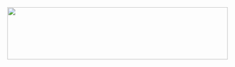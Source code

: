 <div align="center" style="position: relative; height: 120px; overflow: hidden;">
  <!-- Onda (altura fixa igual ao container pai) -->
  <img src="https://capsule-render.vercel.app/api?type=waving&color=0:0d1117,100:1e6fba&height=120&section=header&fontSize=0" style="width: 100%; height: 100%; object-fit: cover"/>
  



### 🎓 Systems Development Student @ Instituto Politécnico de Setúbal  
**`Transitioning from Business Management to Tech`**  

Passionate about building solutions through code. Currently focused on:  
  • Backend Development (Java/Spring Boot, Node.js)  
  • Database Systems (MySQL, MongoDB)  
  • Data Analysis (Python/Pandas, Advanced Excel)  
  • API Design & System Architecture 


##
### 📫 Contact  
[![LinkedIn][1.1]][1]
[![Gmail][2.1]][2]
[![Discord][3.1]][3]

[1.1]: https://img.shields.io/badge/LinkedIn-0077B5?logo=linkedin
[1]: https://www.linkedin.com/in/eversonrubira
[2.1]: https://img.shields.io/badge/Gmail-D14836?logo=gmail
[2]: mailto:eversonrubira@gmail.com
[3.1]: https://img.shields.io/badge/Discord-7289DA?logo=discord
[3]: https://discordapp.com/users/768512954731462700
##


### 🛠 Tech Stack

<div align="center"><br>

<div align="center">
  <a href="https://github.com/EversonRubira">
    <img height="170em" src="https://github-readme-stats.vercel.app/api?username=EversonRubira&show_icons=true&theme=tokyonight&include_all_commits=true&count_private=true"/>
    <img height="170em" src="https://github-readme-stats.vercel.app/api/top-langs/?username=EversonRubira&layout=compact&langs_count=7&theme=tokyonight"/>
  </a>
<br><br>

</div>


  <img align="center" alt="Java" height="30" width="40" src="https://cdn.jsdelivr.net/gh/devicons/devicon/icons/java/java-original.svg" />
  <img align="center" alt="Python" height="30" width="40" src="https://cdn.jsdelivr.net/gh/devicons/devicon/icons/python/python-original.svg" />
  <img align="center" alt="JavaScript" height="30" width="40" src="https://cdn.jsdelivr.net/gh/devicons/devicon/icons/javascript/javascript-original.svg" />
  <img align="center" alt="Go" height="30" width="40" src="https://cdn.jsdelivr.net/gh/devicons/devicon/icons/go/go-original.svg" />
  <img align="center" alt="VSCode" height="30" width="40" src="https://cdn.jsdelivr.net/gh/devicons/devicon/icons/vscode/vscode-original.svg" />
  <img align="center" alt="IntelliJ" height="30" width="40" src="https://cdn.jsdelivr.net/gh/devicons/devicon/icons/intellij/intellij-original.svg" />
  <img align="center" alt="MySQL" height="30" width="40" src="https://cdn.jsdelivr.net/gh/devicons/devicon/icons/mysql/mysql-original.svg" />
  <img align="center" alt="Maven" height="30" width="40" src="https://cdn.jsdelivr.net/gh/devicons/devicon/icons/maven/maven-original.svg" />
  <img align="center" alt="Spring" height="30" width="40" src="https://cdn.jsdelivr.net/gh/devicons/devicon/icons/spring/spring-original-wordmark.svg" />

</div>


##



### 🌱 Current Focus  
- **Data Analysis**: Python (Pandas, SQL), Data Visualization (Matplotlib/Seaborn), and BI tools  
- **Backend Skills**: Building REST APIs with Spring Boot + MySQL (integrating data pipelines)  
- **Education**: Finishing JAVA, JavaScript, and Databases courses @ IPS  
- **Open Source**: Contributing to Python projects (data-related libraries or automation)

  <br> 

<div align="center">
  <img src="https://komarev.com/ghpvc/?username=EversonRubira&color=blueviolet&label=Profile+Views&style=flat" alt="Profile views"/>  
</div>

##


[![GitHub Activity Graph](https://github-readme-activity-graph.vercel.app/graph?username=EversonRubira&theme=github-compact&hide_border=true&area=true)](https://github.com/ashutosh00710/github-readme-activity-graph)
